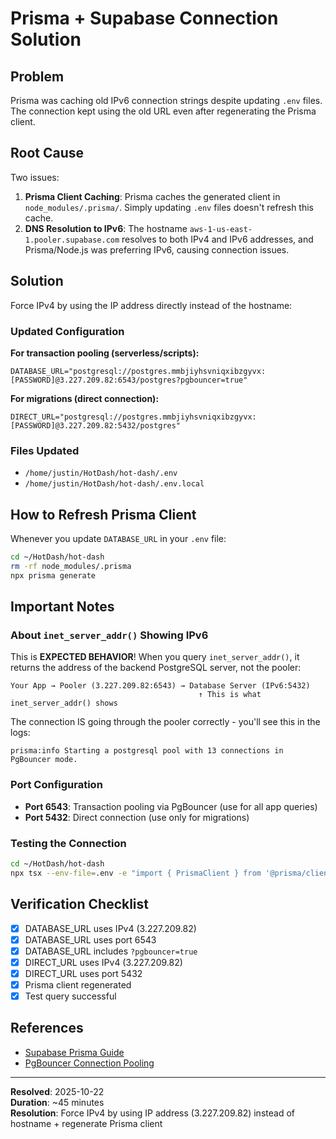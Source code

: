 # Prisma + Supabase Connection Solution

## Problem
Prisma was caching old IPv6 connection strings despite updating `.env` files. The connection kept using the old URL even after regenerating the Prisma client.

## Root Cause
Two issues:
1. **Prisma Client Caching**: Prisma caches the generated client in `node_modules/.prisma/`. Simply updating `.env` files doesn't refresh this cache.
2. **DNS Resolution to IPv6**: The hostname `aws-1-us-east-1.pooler.supabase.com` resolves to both IPv4 and IPv6 addresses, and Prisma/Node.js was preferring IPv6, causing connection issues.

## Solution
Force IPv4 by using the IP address directly instead of the hostname:

### Updated Configuration

**For transaction pooling (serverless/scripts):**
```env
DATABASE_URL="postgresql://postgres.mmbjiyhsvniqxibzgyvx:[PASSWORD]@3.227.209.82:6543/postgres?pgbouncer=true"
```

**For migrations (direct connection):**
```env
DIRECT_URL="postgresql://postgres.mmbjiyhsvniqxibzgyvx:[PASSWORD]@3.227.209.82:5432/postgres"
```

### Files Updated
- `/home/justin/HotDash/hot-dash/.env`
- `/home/justin/HotDash/hot-dash/.env.local`

## How to Refresh Prisma Client

Whenever you update `DATABASE_URL` in your `.env` file:

```bash
cd ~/HotDash/hot-dash
rm -rf node_modules/.prisma
npx prisma generate
```

## Important Notes

### About `inet_server_addr()` Showing IPv6
This is **EXPECTED BEHAVIOR**! When you query `inet_server_addr()`, it returns the address of the backend PostgreSQL server, not the pooler:

```
Your App → Pooler (3.227.209.82:6543) → Database Server (IPv6:5432)
                                          ↑ This is what inet_server_addr() shows
```

The connection IS going through the pooler correctly - you'll see this in the logs:
```
prisma:info Starting a postgresql pool with 13 connections in PgBouncer mode.
```

### Port Configuration
- **Port 6543**: Transaction pooling via PgBouncer (use for all app queries)
- **Port 5432**: Direct connection (use only for migrations)

### Testing the Connection

```bash
cd ~/HotDash/hot-dash
npx tsx --env-file=.env -e "import { PrismaClient } from '@prisma/client'; const prisma = new PrismaClient(); prisma.session.findMany({ take: 1 }).then((sessions) => { console.log('✅ Connected! Found', sessions.length, 'session(s)'); return prisma.\$disconnect(); });"
```

## Verification Checklist
- [x] DATABASE_URL uses IPv4 (3.227.209.82)
- [x] DATABASE_URL uses port 6543
- [x] DATABASE_URL includes `?pgbouncer=true`
- [x] DIRECT_URL uses IPv4 (3.227.209.82)
- [x] DIRECT_URL uses port 5432
- [x] Prisma client regenerated
- [x] Test query successful

## References
- [Supabase Prisma Guide](https://supabase.com/docs/guides/database/prisma)
- [PgBouncer Connection Pooling](https://www.pgbouncer.org/)

---

**Resolved**: 2025-10-22  
**Duration**: ~45 minutes  
**Resolution**: Force IPv4 by using IP address (3.227.209.82) instead of hostname + regenerate Prisma client

